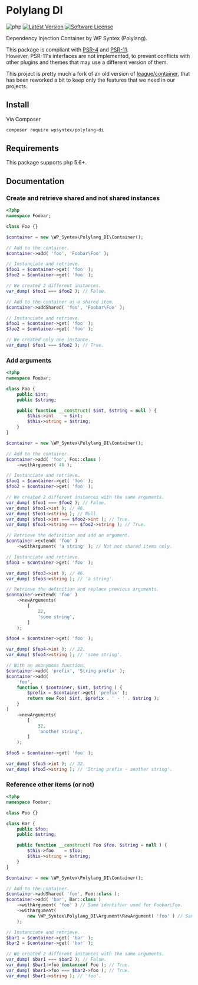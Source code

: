 # Polylang DI

![php](https://badgen.net/packagist/php/wpsyntex/polylang-di)
[![Latest Version](https://badgen.net/packagist/v/wpsyntex/polylang-di/latest)](https://packagist.org/packages/wpsyntex/polylang-di)
[![Software License](https://badgen.net/github/license/polylang/polylang-di)](LICENSE.md)

Dependency Injection Container by WP Syntex (Polylang).

This package is compliant with [PSR-4](https://www.php-fig.org/psr/psr-4/) and [PSR-11](https://www.php-fig.org/psr/psr-11/).  
However, PSR-11's interfaces are not implemented, to prevent conflicts with other plugins and themes that may use a different version of them.

This project is pretty much a fork of an old version of [league/container](https://github.com/thephpleague/container), that has been reworked a bit to keep only the features that we need in our projects.

## Install

Via Composer

``` bash
composer require wpsyntex/polylang-di
```

## Requirements

This package supports php 5.6+.

## Documentation

### Create and retrieve shared and not shared instances

```php
<?php
namespace Foobar;

class Foo {}

$container = new \WP_Syntex\Polylang_DI\Container();

// Add to the container.
$container->add( 'foo', 'Foobar\Foo' );

// Instanciate and retrieve.
$foo1 = $container->get( 'foo' );
$foo2 = $container->get( 'foo' );

// We created 2 different instances.
var_dump( $foo1 === $foo2 ); // False.

// Add to the container as a shared item.
$container->addShared( 'foo', 'Foobar\Foo' );

// Instanciate and retrieve.
$foo1 = $container->get( 'foo' );
$foo2 = $container->get( 'foo' );

// We created only one instance.
var_dump( $foo1 === $foo2 ); // True.
```

### Add arguments

```php
<?php
namespace Foobar;

class Foo {
    public $int;
    public $string;

    public function __construct( $int, $string = null ) {
        $this->int    = $int;
        $this->string = $string;
    }
}

$container = new \WP_Syntex\Polylang_DI\Container();

// Add to the container.
$container->add( 'foo', Foo::class )
    ->withArgument( 46 );

// Instanciate and retrieve.
$foo1 = $container->get( 'foo' );
$foo2 = $container->get( 'foo' );

// We created 2 different instances with the same arguments.
var_dump( $foo1 === $foo2 ); // False.
var_dump( $foo1->int ); // 46.
var_dump( $foo1->string ); // Null.
var_dump( $foo1->int === $foo2->int ); // True.
var_dump( $foo1->string === $foo2->string ); // True.

// Retrieve the definition and add an argument.
$container->extend( 'foo' )
    ->withArgument( 'a string' ); // Not not shared items only.

// Instanciate and retrieve.
$foo3 = $container->get( 'foo' );

var_dump( $foo3->int ); // 46.
var_dump( $foo3->string ); // 'a string'.

// Retrieve the definition and replace previous arguments.
$container->extend( 'foo' )
    ->newArguments(
        [
            22,
            'some string',
        ]
    );

$foo4 = $container->get( 'foo' );

var_dump( $foo4->int ); // 22.
var_dump( $foo4->string ); // 'some string'.

// With an anonymous function.
$container->add( 'prefix', 'String prefix' );
$container->add(
    'foo',
    function ( $container, $int, $string ) {
        $prefix = $container->get( 'prefix' );
        return new Foo( $int, $prefix . ' - ' . $string );
    }
)
    ->newArguments(
        [
            32,
            'another string',
        ]
    );

$foo5 = $container->get( 'foo' );

var_dump( $foo5->int ); // 32.
var_dump( $foo5->string ); // 'String prefix - another string'.
```

### Reference other items (or not)

```php
<?php
namespace Foobar;

class Foo {}

class Bar {
    public $foo;
    public $string;

    public function __construct( Foo $foo, $string = null ) {
        $this->foo    = $foo;
        $this->string = $string;
    }
}

$container = new \WP_Syntex\Polylang_DI\Container();

// Add to the container.
$container->addShared( 'foo', Foo::class );
$container->add( 'bar', Bar::class )
    ->withArgument( 'foo' ) // Same identifier used for Foobar\Foo.
    ->withArgument(
        new \WP_Syntex\Polylang_DI\Argument\RawArgument( 'foo' ) // Same identifier used for Foobar\Foo, but we just want to pass a string here.
    );

// Instanciate and retrieve.
$bar1 = $container->get( 'bar' );
$bar2 = $container->get( 'bar' );

// We created 2 different instances with the same arguments.
var_dump( $bar1 === $bar2 ); // False.
var_dump( $bar1->foo instanceof Foo ); // True.
var_dump( $bar1->foo === $bar2->foo ); // True.
var_dump( $bar1->string ); // 'foo'.
```
